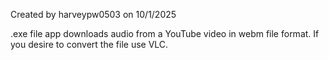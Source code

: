 Created by harveypw0503 on 10/1/2025

.exe file app downloads audio from a YouTube video in webm file format.
If you desire to convert the file use VLC.

